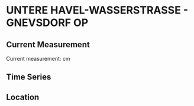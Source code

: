 # UNTERE HAVEL-WASSERSTRASSE - GNEVSDORF OP

## Current Measurement

Current measurement: <Value topic="rivers/pegel-online/UHW/GNEVSDORF OP/measurementValue"/> cm

## Time Series

<TimeSeries topic="rivers/pegel-online/UHW/GNEVSDORF OP/measurementValue" period="week" />

## Location

<WorldMap>
  <Marker lat="52.90760637208466" lon="11.88724545245039" labelTopic="rivers/pegel-online/UHW/GNEVSDORF OP" />
</WorldMap>
